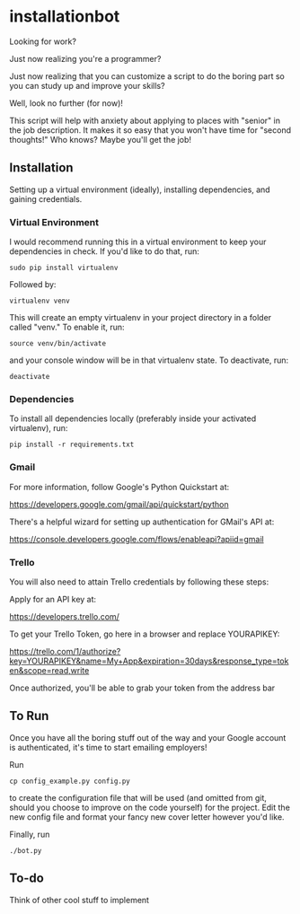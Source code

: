 # installationbot

Looking for work?

Just now realizing you're a programmer?

Just now realizing that you can customize a script to do the boring part so you
can study up and improve your skills?

Well, look no further (for now)!

This script will help with anxiety about applying to places with "senior" in the
job description. It makes it so easy that you won't have time for "second
thoughts!" Who knows? Maybe you'll get the job!

## Installation

Setting up a virtual environment (ideally), installing dependencies, and gaining
credentials.

### Virtual Environment

I would recommend running this in a virtual environment to keep your
dependencies in check. If you'd like to do that, run:

`sudo pip install virtualenv`

Followed by:

`virtualenv venv`

This will create an empty virtualenv in your project directory in a folder
called "venv." To enable it, run:

`source venv/bin/activate`

and your console window will be in that virtualenv state. To deactivate, run:

`deactivate`

### Dependencies

To install all dependencies locally (preferably inside your activated
virtualenv), run:

`pip install -r requirements.txt`

### Gmail

For more information, follow Google's Python Quickstart at:

https://developers.google.com/gmail/api/quickstart/python

There's a helpful wizard for setting up authentication for GMail's API at:

https://console.developers.google.com/flows/enableapi?apiid=gmail

### Trello

You will also need to attain Trello credentials by following these steps:

Apply for an API key at:

https://developers.trello.com/

To get your Trello Token, go here in a browser and replace YOURAPIKEY:

https://trello.com/1/authorize?key=YOURAPIKEY&name=My+App&expiration=30days&response_type=token&scope=read,write

Once authorized, you'll be able to grab your token from the address bar

## To Run

Once you have all the boring stuff out of the way and your Google account is
authenticated, it's time to start emailing employers!

Run

`cp config_example.py config.py`

to create the configuration file that will be used (and omitted from git,
should you choose to improve on the code yourself) for the project. Edit the new
config file and format your fancy new cover letter however you'd like.

Finally, run

`./bot.py`

## To-do

Think of other cool stuff to implement
